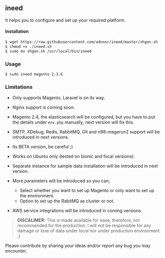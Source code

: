 ## ineed 

It helps you to configure and set up your required platform.

#### Installation
```bash
$ wget https://raw.githubusercontent.com/adnnor/ineed/master/vhgen.sh
$ chmod +x ./ineed.sh
$ sudo mv vhgen.sh /usr/local/bin/ineed
```

### Usage
```bash
$ sudo ineed magento 2.3.6
```

### Limitations

* Only supports Magento, Laravel is on its way.
* Nginx support is coming soon.
* Magento 2.4, the elasticsearch will be configured, but you have to put the details under `env.php` manually, next version will fix this. 
* SMTP, XDebug, Redis, RabbitMQ, Git and n98-magerun2 support will be introduced in next versions.
* Its BETA version, be careful ;)
* Works on Ubuntu only (tested on bionic and focal versions).
* Separate instance for sample data installation will be introduced in next version.
* More parameters will be introduced so you can;
    * Select whether you want to set up Magento or only want to set up the environment.
    * Option to set up the RabitMQ as cluster or not.
    
* AWS service integrations will be introduced in coming versions.

> **DISCALIMER:** This is made available for ease, therefore, not recommended for the production. I will not be responsible for any damage or lose of data under local nor under production environment ;)

Please contribute by sharing your ideas and/or report any bug you may encounter.